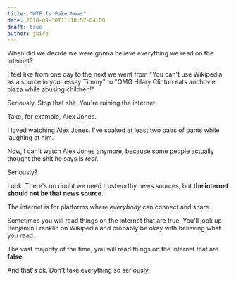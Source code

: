 ```yaml
---
title: "WTF Is Fake News"
date: 2018-09-30T11:18:57-04:00
draft: true
author: juice
---
```


When did we decide we were gonna believe everything we read on the internet?

I feel like from one day to the next we went from "You can't use Wikipedia as
a source in your essay Timmy" to "OMG Hilary Clinton eats anchovie pizza while
abusing children!"

Seriously. Stop that shit. You're ruining the internet.

Take, for example, Alex Jones.

I loved watching Alex Jones. I've soaked at least two pairs of pants while
laughing at him.

Now, I can't watch Alex Jones anymore, because some people actually thought
the shit he says is _real_.

Seriously?

Look. There's no doubt we need trustworthy news sources, but
**the internet should not be that news source.**

The internet is for platforms where _everybody_ can connect and share.

Sometimes you will read things on the internet that are true. You'll look up
Benjamin Franklin on Wikipedia and probably be okay with believing what you read.

The vast majority of the time, you will read things on the internet that are **false**.

And that's ok. Don't take everything so seriously.

